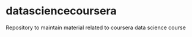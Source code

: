 datasciencecoursera
===================

Repository to maintain material related to coursera data science course 
